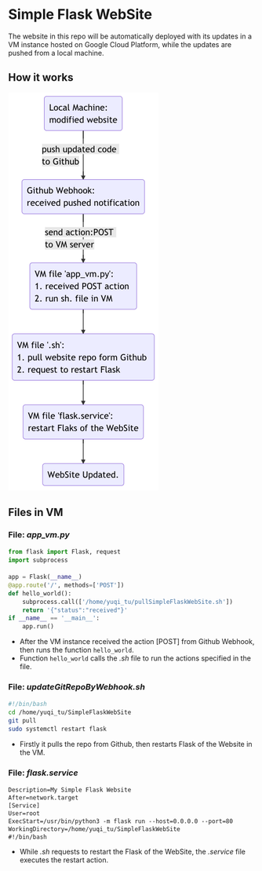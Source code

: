 # Simple Flask WebSite
The website in this repo will be automatically deployed with its updates in a VM instance hosted on Google Cloud Platform, while the updates are pushed from a local machine.

## How it works
![](assets/README-99589964.png)

## Files in VM

### File: *app_vm.py*

```python
from flask import Flask, request
import subprocess

app = Flask(__name__)
@app.route('/', methods=['POST'])
def hello_world():
    subprocess.call(['/home/yuqi_tu/pullSimpleFlaskWebSite.sh'])
    return '{"status":"received"}'
if __name__ == '__main__':
    app.run()
```
* After the VM instance received the action [POST] from Github Webhook, then runs the function `hello_world`.
* Function `hello_world` calls the *.sh* file to run the actions specified in the file.  


### File: *updateGitRepoByWebhook.sh*

```sh
#!/bin/bash
cd /home/yuqi_tu/SimpleFlaskWebSite
git pull
sudo systemctl restart flask
```
* Firstly it pulls the repo from Github, then restarts Flask of the Website in the VM.


### File: *flask.service*

```service
Description=My Simple Flask Website
After=network.target
[Service]
User=root
ExecStart=/usr/bin/python3 -m flask run --host=0.0.0.0 --port=80
WorkingDirectory=/home/yuqi_tu/SimpleFlaskWebSite
#!/bin/bash
```
* While *.sh* requests to restart the Flask of the WebSite, the *.service* file executes the restart action.
